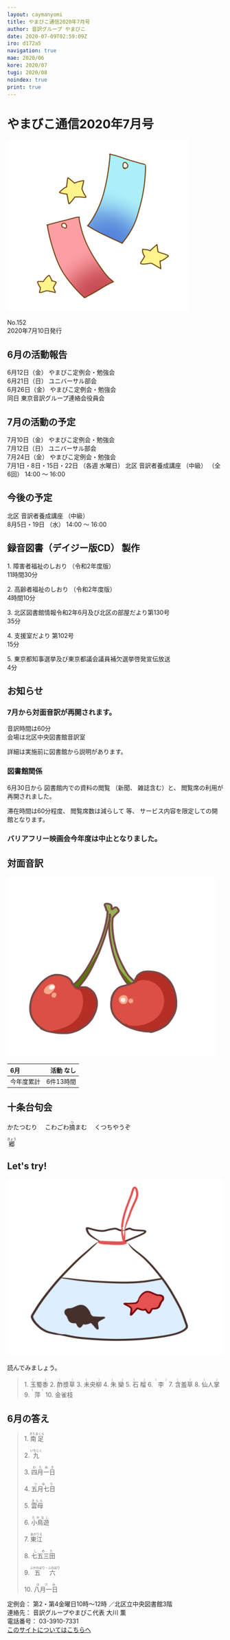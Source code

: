 ```yaml
---
layout: caymanyomi
title: やまびこ通信2020年7月号
author: 音訳グループ やまびこ
date: 2020-07-09T02:59:09Z
iro: d172a5
navigation: true
mae: 2020/06
kore: 2020/07
tugi: 2020/08
noindex: true
print: true
---
```

   


# <span data-dur="3.959" data-begin="2.750" id="xmri_0001">やまびこ通信2020年7月号</span>

<img class="migi" src="media/07/cut1.png" alt="" />


<span data-dur="2.314" data-begin="6.709" id="xmri_0002">No.152</span>  
<span data-dur="4.291" data-begin="9.023" id="xmri_0003">2020年7月10日発行</span>

## <span data-dur="3.41" data-begin="18.483" id="xmri_0006">6月の活動報告</span>

<span data-dur="2.284" data-begin="21.893" id="xmri_0007">6月12日（金）</span>
<span data-dur="3.536" data-begin="24.177" id="xmri_0008">やまびこ定例会・勉強会</span>  
<span data-dur="2.601" data-begin="27.713" id="xmri_0009">6月21日（日）</span>
<span data-dur="2.503" data-begin="30.314" id="xmri_000A">ユニバーサル部会</span>  
<span data-dur="2.53" data-begin="32.817" id="xmri_000B">6月26日（金）</span>
<span data-dur="3.186" data-begin="35.347" id="xmri_000C">やまびこ定例会・勉強会</span>  
<span data-dur="1.126" data-begin="38.533" id="xmri_000D">同日</span>
<span data-dur="5.447" data-begin="39.659" id="xmri_000E">東京音訳グループ連絡会役員会</span>

## <span data-dur="3.4" data-begin="45.106" id="xmri_000F">7月の活動の予定</span>

<span data-dur="2.043" data-begin="48.506" id="xmri_0010">7月10日（金）</span>
<span data-dur="3.536" data-begin="50.549" id="xmri_0011">やまびこ定例会・勉強会</span>  
<span data-dur="2.322" data-begin="54.085" id="xmri_0012">7月12日（日）</span>
<span data-dur="2.503" data-begin="56.407" id="xmri_0013">ユニバーサル部会</span>  
<span data-dur="2.382" data-begin="58.910" id="xmri_0014">7月24日（金）</span>
<span data-dur="3.535" data-begin="61.292" id="xmri_0015">やまびこ定例会・勉強会</span>  
<span data-dur="4.091" data-begin="64.827" id="xmri_0016">7月1日・8日・15日・22日</span>
<span data-dur="1.887" data-begin="68.918" id="xmri_0017">（各週 水曜日）</span>
<span data-dur="2.604" data-begin="70.805" id="xmri_0018">北区 音訳者養成講座</span>
<span data-dur="1.121" data-begin="73.409" id="xmri_0019">（中級）</span>
<span data-dur="1.238" data-begin="74.530" id="xmri_001A">（全6回）</span>
<span data-dur="4.16" data-begin="75.768" id="xmri_001B">14:00 ～ 16:00</span>

## <span data-dur="2.623" data-begin="79.928" id="xmri_001C">今後の予定</span>

<span data-dur="2.605" data-begin="82.551" id="xmri_001D">北区 音訳者養成講座</span>
<span data-dur="1.12" data-begin="85.156" id="xmri_001E">（中級）</span>  
<span data-dur="2.394" data-begin="86.276" id="xmri_001F">8月5日・19日</span>
<span data-dur="1.204" data-begin="88.670" id="xmri_0020">（水）</span>
<span data-dur="4.16" data-begin="89.874" id="xmri_0021">14:00 ～ 16:00</span>

## <span data-dur="4.732" data-begin="94.034" id="xmri_0022">録音図書（デイジー版CD） 製作</span>


<span data-dur="0.818" data-begin="100.252" id="xmri_0024">1.</span>
<span data-dur="2.037" data-begin="101.070" id="xmri_0025">障害者福祉のしおり</span>
<span data-dur="1.588" data-begin="103.107" id="xmri_0026">（令和2年度版）</span>  
<span data-dur="2.957" data-begin="104.695" id="xmri_0027">11時間30分</span>

<span data-dur="0.706" data-begin="107.652" id="xmri_0028">2.</span>
<span data-dur="1.927" data-begin="108.358" id="xmri_0029">高齢者福祉のしおり</span>
<span data-dur="1.588" data-begin="110.285" id="xmri_002A">（令和2年度版）</span>  
<span data-dur="2.386" data-begin="111.873" id="xmri_002B">4時間10分</span>

<span data-dur="0.872" data-begin="114.259" id="xmri_002C">3.</span>
<span data-dur="6.521" data-begin="115.131" id="xmri_002D">北区図書館情報令和2年6月及び北区の部屋だより第130号</span>  
<span data-dur="2.308" data-begin="121.652" id="xmri_002E">35分</span>

<span data-dur="0.808" data-begin="123.960" id="xmri_002F">4.</span>
<span data-dur="2.67" data-begin="124.768" id="xmri_0030">支援室だより 第102号</span>  
<span data-dur="2.01" data-begin="127.438" id="xmri_0031">15分</span>

<span data-dur="0.714" data-begin="129.448" id="xmri_0032">5.</span>
<span data-dur="6.32" data-begin="130.162" id="xmri_0033">東京都知事選挙及び東京都議会議員補欠選挙啓発宣伝放送</span>  
<span data-dur="3.314" data-begin="136.482" id="xmri_0034">4分</span>

## <span data-dur="2.317" data-begin="139.796" id="xmri_0035">お知らせ</span>


### <span data-dur="5.49" data-begin="142.113" id="xmri_0036">7月から対面音訳が再開されます。</span>

<span data-dur="2.682" data-begin="147.603" id="xmri_0037">音訳時間は60分</span>  
<span data-dur="4.532" data-begin="150.285" id="xmri_0038">会場は北区中央図書館音訳室</span>

<span data-dur="6.19" data-begin="154.817" id="xmri_0039">詳細は実施前に図書館から説明があります。</span>

### <span data-dur="2.784" data-begin="161.007" id="xmri_003A">図書館関係</span>

<span data-dur="2.027" data-begin="163.791" id="xmri_003B">6月30日から</span>
<span data-dur="2.413" data-begin="165.818" id="xmri_003C">図書館内での資料の閲覧</span>
<span data-dur="2.313" data-begin="168.231" id="xmri_003D">（新聞、 雑誌含む）と、</span>
<span data-dur="1.857" data-begin="170.544" id="xmri_003E">閲覧席の利用が</span>
<span data-dur="2.55" data-begin="172.401" id="xmri_003F">再開されました。</span>

<span data-dur="2.5" data-begin="174.951" id="xmri_0040">滞在時間は60分程度、</span>
<span data-dur="2.151" data-begin="177.451" id="xmri_0041">閲覧席数は減らして</span>
<span data-dur="0.762" data-begin="179.602" id="xmri_0042">等、</span>
<span data-dur="5.047" data-begin="180.364" id="xmri_0043">サービス内容を限定しての開館となります。</span>

### <span data-dur="6.194" data-begin="185.411" id="xmri_0044">バリアフリー映画会今年度は中止となりました。</span>


## <span data-dur="2.666" data-begin="191.605" id="xmri_0045">対面音訳</span>

<img class="migi" src="media/07/cut2.png" alt="" />


<span data-dur="1.146" data-begin="194.271" id="xmri_0046">6月</span>|<span data-dur="2.414" data-begin="195.417" id="xmri_0047">活動 なし</span>
|:---|---:|
<span data-dur="1.585" data-begin="197.831" id="xmri_0048">今年度累計</span>|<span data-dur="4.337" data-begin="199.416" id="xmri_0049">6件13時間</span>

## <span data-dur="3.468" data-begin="203.753" id="xmri_004A">十条台句会</span>

<span data-dur="10.627" data-begin="207.221" id="xmri_004B">かたつむり&emsp;
こわごわ<ruby>摘<rt>つ</rt></ruby>まむ&emsp;
くつちやうぞ</span>

<span data-dur="3.067" data-begin="217.848" id="xmri_0051" class="haigo"><ruby>郷<rt>きょう</rt></ruby></span>


## <span data-dur="2.449" data-begin="221.415" id="xmri_0053">Let's try!</span>

<img class="migi" src="media/07/cut3.png" alt="" />


<span data-dur="3.482" data-begin="223.864" id="xmri_0054">読んでみましょう。</span>


<blockquote markdown="1">
1. <ruby>玉蜀黍<rt>（　　　）</rt></ruby>
2. <ruby>酢漿草<rt>（　　　）</rt></ruby>
3. <ruby>未央柳<rt>（　　　）</rt></ruby>
4. <ruby>朱欒<rt>（　　　）</rt></ruby>
5. <ruby>石榴<rt>（　　　）</rt></ruby>
6. <ruby>李<rt>（　　　）</rt></ruby>
7. <ruby>含羞草<rt>（　　　）</rt></ruby>
8. <ruby>仙人掌<rt>（　　　）</rt></ruby>
9. <ruby>萍<rt>（　　　）</rt></ruby>
10. <ruby>金雀枝<rt>（　　　）</rt></ruby>
</blockquote>
 
 
## <span data-dur="2.811" data-begin="231.166" id="xmri_0056">6月の答え</span>

<blockquote markdown="1">
<span data-dur="0.818" data-begin="233.977" id="xmri_0057">1.</span>
<span data-dur="1.654" data-begin="234.795" id="xmri_0058"><ruby>南足<rt>きたまくら</rt></ruby></span>

<span data-dur="0.706" data-begin="236.449" id="xmri_0059">2.</span>
<span data-dur="1.594" data-begin="237.155" id="xmri_005A"><ruby>九<rt>いちじく</rt></ruby></span>

<span data-dur="0.873" data-begin="238.749" id="xmri_005B">3.</span>
<span data-dur="1.573" data-begin="239.622" id="xmri_005C"><ruby>四月一日<rt>わたぬき</rt></ruby></span>

<span data-dur="0.808" data-begin="241.195" id="xmri_005D">4.</span>
<span data-dur="1.425" data-begin="242.003" id="xmri_005E"><ruby>五月七日<rt>つゆり</rt></ruby></span>

<span data-dur="0.714" data-begin="243.428" id="xmri_005F">5.</span>
<span data-dur="1.409" data-begin="244.142" id="xmri_0060"><ruby>雲母<rt>きらら</rt></ruby></span>

<span data-dur="0.852" data-begin="245.551" id="xmri_0061">6.</span>
<span data-dur="1.577" data-begin="246.403" id="xmri_0062"><ruby>小鳥遊<rt>たかなし</rt></ruby></span>

<span data-dur="0.825" data-begin="247.980" id="xmri_0063">7.</span>
<span data-dur="1.505" data-begin="248.805" id="xmri_0064"><ruby>東江<rt>あがりえ</rt></ruby></span>

<span data-dur="0.846" data-begin="250.310" id="xmri_0065">8.</span>
<span data-dur="1.521" data-begin="251.156" id="xmri_0066"><ruby>七五三田<rt>しめた</rt></ruby></span>

<span data-dur="0.811" data-begin="252.677" id="xmri_0067">9.</span>
<span data-dur="2.561" data-begin="253.488" id="xmri_0068"><ruby>五六<rt>ふかのぼり・ふのぼり</rt></ruby></span>

<span data-dur="0.803" data-begin="256.049" id="xmri_0069">10.</span>
<span data-dur="1.465" data-begin="256.852" id="xmri_006A"><ruby>八月一日<rt>ほづみ</rt></ruby></span>
</blockquote>


<span data-dur="1.197" data-begin="258.317" id="xmri_006B">定例会：</span>
<span data-dur="3.23" data-begin="259.514" id="xmri_006C">第2・第4金曜日10時～12時</span>
<span data-dur="3.046" data-begin="262.744" id="xmri_006D">／北区立中央図書館3階</span>  
<span data-dur="1.314" data-begin="265.790" id="xmri_006E">連絡先：</span>
<span data-dur="3.953" data-begin="267.104" id="xmri_006F">音訳グループやまびこ代表 大川 薫</span>  
<span data-dur="1.411" data-begin="271.057" id="xmri_0070">電話番号：</span>
<span data-dur="4.312" data-begin="272.468" id="xmri_0071">03-3910-7331</span>  
<a href="mailto:ymbk2016ml@gmail.com?Subject=やまびこウェブサイトについて" data-dur="5.941" data-begin="276.780" id="xmri_0072">このサイトについてはこちらへ</a>

